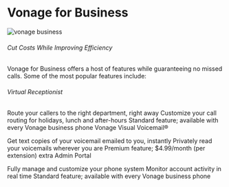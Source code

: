 # **Vonage for Business**

![vonage business](/img/products/vonage.png)

###### Cut Costs While Improving Efficiency

Vonage for Business offers a host of features while guaranteeing no missed calls. Some of the most popular features include:

###### Virtual Receptionist

Route your callers to the right department, right away
Customize your call routing for holidays, lunch and after-hours
Standard feature; available with every Vonage business phone
Vonage Visual Voicemail®

Get text copies of your voicemail emailed to you, instantly
Privately read your voicemails wherever you are
Premium feature; $4.99/month (per extension) extra
Admin Portal

Fully manage and customize your phone system
Monitor account activity in real time
Standard feature; available with every Vonage business phone
